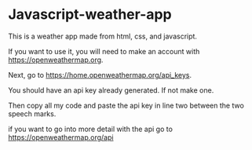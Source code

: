 # Javascript-weather-app

This is a weather app made from html, css, and javascript. 

If you want to use it, you will need to make an account with https://openweathermap.org.

Next, go to https://home.openweathermap.org/api_keys.

You should have an api key already generated. If not make one. 

Then copy all my code and paste the api key in line two between the two speech marks.

if you want to go into more detail with the api go to https://openweathermap.org/api
